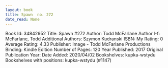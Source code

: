 ```yaml
---
layout: book
title: Spawn  no. 272
date_read: None
---
```


Book Id: 34842952
Title: Spawn #272
Author: Todd McFarlane
Author l-f: McFarlane, Todd
Additional Authors: Szymon Kudranski
ISBN: 
My Rating: 0
Average Rating: 4.33
Publisher: Image - Todd McFarlane Productions
Binding: Kindle Edition
Number of Pages: 120
Year Published: 2017
Original Publication Year: 
Date Added: 2020/04/02
Bookshelves: kupka-wstydu
Bookshelves with positions: kupka-wstydu (#1147)

